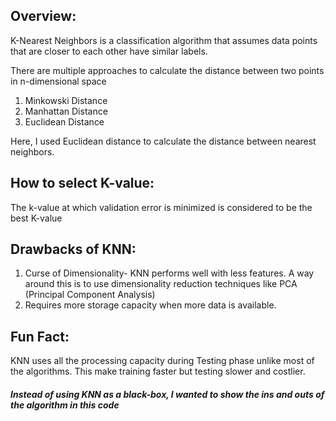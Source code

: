 ## **Overview:**
K-Nearest Neighbors is a classification algorithm that assumes data points that are closer to each other have similar labels.


There are multiple approaches to calculate the distance between two points in n-dimensional space

  1. Minkowski Distance
  2. Manhattan Distance
  3. Euclidean Distance
 

Here, I used Euclidean distance to calculate the distance between nearest neighbors.
  

## **How to select K-value:**
   The k-value at which validation error is minimized is considered to be the best K-value
   

## **Drawbacks of KNN:**
  1. Curse of Dimensionality- KNN performs well with less features. A way around this is to use dimensionality reduction techniques like PCA (Principal Component Analysis)
  2. Requires more storage capacity when more data is available.


## **Fun Fact:**
  KNN uses all the processing capacity during Testing phase unlike most of the algorithms. This make training faster but testing slower and costlier.


#### ***Instead of using KNN as a black-box, I wanted to show the ins and outs of the algorithm in this code***
